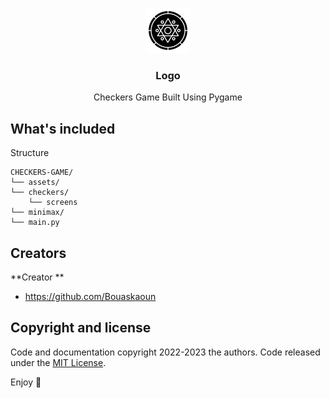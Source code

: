 <p align="center">
  <a href="https://github.com/Bouaskaoun">
    <img src="assets/chinese-checkers-256.png" alt="Logo" width=72 height=72>
  </a>

  <h3 align="center">Logo</h3>

  <p align="center">
    Checkers Game Built Using Pygame
    <br>
  </p>
</p>


## What's included

Structure

```
CHECKERS-GAME/
└── assets/
└── checkers/
    └── screens
└── minimax/
└── main.py

```

## Creators

**Creator **

- <https://github.com/Bouaskaoun>

## Copyright and license

Code and documentation copyright 2022-2023 the authors. Code released under the [MIT License](https://github.com/Bouaskaoun).

Enjoy :metal:

